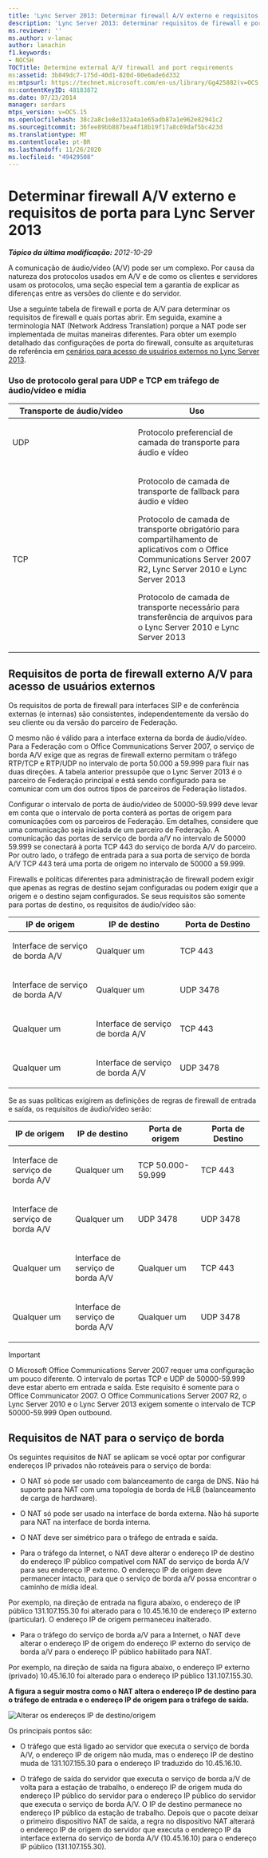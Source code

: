 ```yaml
---
title: 'Lync Server 2013: Determinar firewall A/V externo e requisitos de porta'
description: 'Lync Server 2013: determinar requisitos de firewall e porta de A/V externo.'
ms.reviewer: ''
ms.author: v-lanac
author: lanachin
f1.keywords:
- NOCSH
TOCTitle: Determine external A/V firewall and port requirements
ms:assetid: 3b849dc7-175d-40d1-820d-80e6ade6d332
ms:mtpsurl: https://technet.microsoft.com/en-us/library/Gg425882(v=OCS.15)
ms:contentKeyID: 48183872
ms.date: 07/23/2014
manager: serdars
mtps_version: v=OCS.15
ms.openlocfilehash: 38c2a8c1e8e332a4a1e65adb87a1e962e82941c2
ms.sourcegitcommit: 36fee89bb887bea4f18b19f17a8c69daf5bc423d
ms.translationtype: MT
ms.contentlocale: pt-BR
ms.lasthandoff: 11/26/2020
ms.locfileid: "49429508"
---
```

# <a name="determine-external-av-firewall-and-port-requirements-for-lync-server-2013"></a>Determinar firewall A/V externo e requisitos de porta para Lync Server 2013

<div data-xmlns="http://www.w3.org/1999/xhtml">

<div class="topic" data-xmlns="http://www.w3.org/1999/xhtml" data-msxsl="urn:schemas-microsoft-com:xslt" data-cs="https://msdn.microsoft.com/">

<div data-asp="https://msdn2.microsoft.com/asp">



</div>

<div id="mainSection">

<div id="mainBody">

<span> </span>

_**Tópico da última modificação:** 2012-10-29_

A comunicação de áudio/vídeo (A/V) pode ser um complexo. Por causa da natureza dos protocolos usados em A/V e de como os clientes e servidores usam os protocolos, uma seção especial tem a garantia de explicar as diferenças entre as versões do cliente e do servidor.

Use a seguinte tabela de firewall e porta de A/V para determinar os requisitos de firewall e quais portas abrir. Em seguida, examine a terminologia NAT (Network Address Translation) porque a NAT pode ser implementada de muitas maneiras diferentes. Para obter um exemplo detalhado das configurações de porta do firewall, consulte as arquiteturas de referência em [cenários para acesso de usuários externos no Lync Server 2013](lync-server-2013-scenarios-for-external-user-access.md).

### <a name="general-protocol-usage-for-udp-and-tcp-in-audiovideo-and-media-traffic"></a>Uso de protocolo geral para UDP e TCP em tráfego de áudio/vídeo e mídia

<table>
<colgroup>
<col style="width: 50%" />
<col style="width: 50%" />
</colgroup>
<thead>
<tr class="header">
<th>Transporte de áudio/vídeo</th>
<th>Uso</th>
</tr>
</thead>
<tbody>
<tr class="odd">
<td><p>UDP</p></td>
<td><p>Protocolo preferencial de camada de transporte para áudio e vídeo</p></td>
</tr>
<tr class="even">
<td><p>TCP</p></td>
<td><p>Protocolo de camada de transporte de fallback para áudio e vídeo</p>
<p>Protocolo de camada de transporte obrigatório para compartilhamento de aplicativos com o Office Communications Server 2007 R2, Lync Server 2010 e Lync Server 2013</p>
<p>Protocolo de camada de transporte necessário para transferência de arquivos para o Lync Server 2010 e Lync Server 2013</p></td>
</tr>
</tbody>
</table>


<div>

## <a name="external-av-firewall-port-requirements-for-external-user-access"></a>Requisitos de porta de firewall externo A/V para acesso de usuários externos

Os requisitos de porta de firewall para interfaces SIP e de conferência externas (e internas) são consistentes, independentemente da versão do seu cliente ou da versão do parceiro de Federação.

O mesmo não é válido para a interface externa da borda de áudio/vídeo. Para a Federação com o Office Communications Server 2007, o serviço de borda A/V exige que as regras de firewall externo permitam o tráfego RTP/TCP e RTP/UDP no intervalo de porta 50.000 a 59.999 para fluir nas duas direções. A tabela anterior pressupõe que o Lync Server 2013 é o parceiro de Federação principal e está sendo configurado para se comunicar com um dos outros tipos de parceiros de Federação listados.

Configurar o intervalo de porta de áudio/vídeo de 50000-59.999 deve levar em conta que o intervalo de porta conterá as portas de origem para comunicações com os parceiros de Federação. Em detalhes, considere que uma comunicação seja iniciada de um parceiro de Federação. A comunicação das portas de serviço de borda a/V no intervalo de 50000 59.999 se conectará à porta TCP 443 do serviço de borda A/V do parceiro. Por outro lado, o tráfego de entrada para a sua porta de serviço de borda A/V TCP 443 terá uma porta de origem no intervalo de 50000 a 59.999.

Firewalls e políticas diferentes para administração de firewall podem exigir que apenas as regras de destino sejam configuradas ou podem exigir que a origem e o destino sejam configurados. Se seus requisitos são somente para portas de destino, os requisitos de áudio/vídeo são:


<table>
<colgroup>
<col style="width: 33%" />
<col style="width: 33%" />
<col style="width: 33%" />
</colgroup>
<thead>
<tr class="header">
<th>IP de origem</th>
<th>IP de destino</th>
<th>Porta de Destino</th>
</tr>
</thead>
<tbody>
<tr class="odd">
<td><p>Interface de serviço de borda A/V</p></td>
<td><p>Qualquer um</p></td>
<td><p>TCP 443</p></td>
</tr>
<tr class="even">
<td><p>Interface de serviço de borda A/V</p></td>
<td><p>Qualquer um</p></td>
<td><p>UDP 3478</p></td>
</tr>
<tr class="odd">
<td><p>Qualquer um</p></td>
<td><p>Interface de serviço de borda A/V</p></td>
<td><p>TCP 443</p></td>
</tr>
<tr class="even">
<td><p>Qualquer um</p></td>
<td><p>Interface de serviço de borda A/V</p></td>
<td><p>UDP 3478</p></td>
</tr>
</tbody>
</table>


Se as suas políticas exigirem as definições de regras de firewall de entrada e saída, os requisitos de áudio/vídeo serão:


<table>
<colgroup>
<col style="width: 25%" />
<col style="width: 25%" />
<col style="width: 25%" />
<col style="width: 25%" />
</colgroup>
<thead>
<tr class="header">
<th>IP de origem</th>
<th>IP de destino</th>
<th>Porta de origem</th>
<th>Porta de Destino</th>
</tr>
</thead>
<tbody>
<tr class="odd">
<td><p>Interface de serviço de borda A/V</p></td>
<td><p>Qualquer um</p></td>
<td><p>TCP 50.000-59.999</p></td>
<td><p>TCP 443</p></td>
</tr>
<tr class="even">
<td><p>Interface de serviço de borda A/V</p></td>
<td><p>Qualquer um</p></td>
<td><p>UDP 3478</p></td>
<td><p>UDP 3478</p></td>
</tr>
<tr class="odd">
<td><p>Qualquer um</p></td>
<td><p>Interface de serviço de borda A/V</p></td>
<td><p>Qualquer um</p></td>
<td><p>TCP 443</p></td>
</tr>
<tr class="even">
<td><p>Qualquer um</p></td>
<td><p>Interface de serviço de borda A/V</p></td>
<td><p>Qualquer um</p></td>
<td><p>UDP 3478</p></td>
</tr>
</tbody>
</table>


<div>


> [!IMPORTANT]  
> O Microsoft Office Communications Server 2007 requer uma configuração um pouco diferente. O intervalo de portas TCP e UDP de 50000-59.999 deve estar aberto em entrada e saída. Este requisito é somente para o Office Communicator 2007. O Office Communications Server 2007 R2, o Lync Server 2010 e o Lync Server 2013 exigem somente o intervalo de TCP 50000-59.999 Open outbound.



</div>

</div>

<div>

## <a name="nat-requirements-for-the-edge-service"></a>Requisitos de NAT para o serviço de borda

Os seguintes requisitos de NAT se aplicam se você optar por configurar endereços IP privados não roteáveis para o serviço de borda:

  - O NAT só pode ser usado com balanceamento de carga de DNS. Não há suporte para NAT com uma topologia de borda de HLB (balanceamento de carga de hardware).

  - O NAT só pode ser usado na interface de borda externa. Não há suporte para NAT na interface de borda interna.

  - O NAT deve ser simétrico para o tráfego de entrada e saída.
    
  - Para o tráfego da Internet, o NAT deve alterar o endereço IP de destino do endereço IP público compatível com NAT do serviço de borda A/V para seu endereço IP externo. O endereço IP de origem deve permanecer intacto, para que o serviço de borda a/V possa encontrar o caminho de mídia ideal.
  
  Por exemplo, na direção de entrada na figura abaixo, o endereço de IP público 131.107.155.30 foi alterado para o 10.45.16.10 de endereço IP externo (particular). O endereço IP de origem permaneceu inalterado.
  
  - Para o tráfego do serviço de borda a/V para a Internet, o NAT deve alterar o endereço IP de origem do endereço IP externo do serviço de borda a/V para o endereço IP público habilitado para NAT.

Por exemplo, na direção de saída na figura abaixo, o endereço IP externo (privado) 10.45.16.10 foi alterado para o endereço IP público 131.107.155.30.

**A figura a seguir mostra como o NAT altera o endereço IP de destino para o tráfego de entrada e o endereço IP de origem para o tráfego de saída.**

![Alterar os endereços IP de destino/origem](images/Gg425882.0fee7ec5-4cb8-4aff-9164-e7fbab73336d(OCS.15).jpg "Alterar os endereços IP de destino/origem")

Os principais pontos são:

  - O tráfego que está ligado ao servidor que executa o serviço de borda A/V, o endereço IP de origem não muda, mas o endereço IP de destino muda de 131.107.155.30 para o endereço IP traduzido do 10.45.16.10.

  - O tráfego de saída do servidor que executa o serviço de borda a/V de volta para a estação de trabalho, o endereço IP de origem muda do endereço IP público do servidor para o endereço IP público do servidor que executa o serviço de borda A/V. O IP de destino permanece no endereço IP público da estação de trabalho. Depois que o pacote deixar o primeiro dispositivo NAT de saída, a regra no dispositivo NAT alterará o endereço IP de origem do servidor que executa o endereço IP da interface externa do serviço de borda A/V (10.45.16.10) para o endereço IP público (131.107.155.30).

</div>

</div>

<span> </span>

</div>

</div>

</div>

